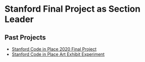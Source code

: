 # Stanford Final Project as Section Leader

## Past Projects

* [Stanford Code in Place 2020 Final Project](https://github.com/KatherineMichel/stanford-code-in-place-final-project)
* [Stanford Code in Place Art Exhibit Experiment](https://github.com/KatherineMichel/stanford-code-in-place-art-exhibit-experiment)
